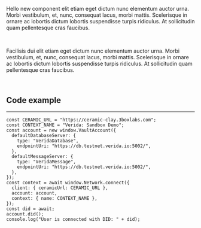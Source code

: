 Hello new component elit etiam eget dictum nunc elementum auctor urna. Morbi vestibulum, et, nunc, consequat lacus, morbi mattis. Scelerisque in ornare ac lobortis dictum lobortis suspendisse turpis ridiculus. At sollicitudin quam pellentesque cras faucibus.

&nbsp;
&nbsp;
&nbsp;
&nbsp;
&nbsp;

Facilisis dui elit etiam eget dictum nunc elementum auctor urna. Morbi vestibulum, et, nunc, consequat lacus, morbi mattis. Scelerisque in ornare ac lobortis dictum lobortis suspendisse turpis ridiculus. At sollicitudin quam pellentesque cras faucibus.

&nbsp;
&nbsp;
&nbsp;
&nbsp;
&nbsp;

## Code example

---

```tsx
const CERAMIC_URL = "https://ceramic-clay.3boxlabs.com";
const CONTEXT_NAME = "Verida: Sandbox Demo";
const account = new window.VaultAccount({
  defaultDatabaseServer: {
    type: "VeridaDatabase",
    endpointUri: "https://db.testnet.verida.io:5002/",
  },
  defaultMessageServer: {
    type: "VeridaMessage",
    endpointUri: "https://db.testnet.verida.io:5002/",
  },
});
const context = await window.Network.connect({
  client: { ceramicUrl: CERAMIC_URL },
  account: account,
  context: { name: CONTEXT_NAME },
});
const did = await;
account.did();
console.log("User is connected with DID: " + did);
```
